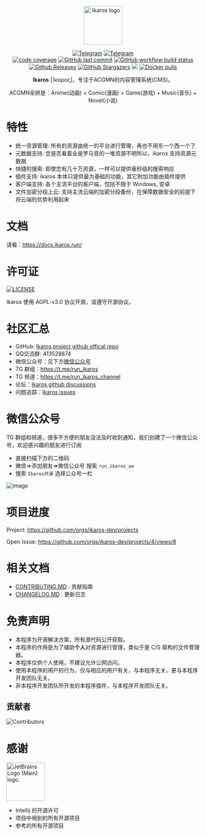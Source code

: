 <p align="center">
    <a href="https://github.com/ikaros-dev/ikaros" target="_blank">
        <img width="100" src="https://ikaros.run/logo.png" alt="Ikaros logo" />
    </a>
</p>


<p align="center">
<a href="https://t.me/run_ikaros"><img alt="Telegram" src="https://img.shields.io/badge/Telegram-2CA5E0?style=flat-squeare&logo=telegram&logoColor=white" /></a>
<a href="http://qm.qq.com/cgi-bin/qm/qr?_wv=1027&k=78drHnTdkaGQHwAkt1eEU3JpxBfUeuPx&authKey=dvZ0CdZjiX36wKiDlDF0qKVcEDe7SNXfL%2BllKTIf%2FgiXNHwlWqTmlXTs%2BtLnB1un&noverify=0&group_code=413528874"><img alt="Telegram" src="https://img.shields.io/badge/413528874-EB1923?logo=tencent-qq&logoColor=white" /></a>
<br />
<a href="https://app.codecov.io/github/ikaros-dev/ikaros"><img alt="code coverage" src="https://img.shields.io/codecov/c/github/ikaros-dev/ikaros/master?style=flat-square" /></a>
<a href="https://github.com/ikaros-dev/ikaros/commits"><img alt="GitHub last commit" src="https://img.shields.io/github/last-commit/ikaros-dev/ikaros.svg?style=flat-square" /></a>
<a href="https://github.com/ikaros-dev/ikaros/actions"><img alt="GitHub workflow build status" src="https://img.shields.io/github/actions/workflow/status/ikaros-dev/ikaros/ikaros-server-ci.yml?branch=master&style=flat-square" /></a>
<br />
<a href="https://github.com/ikaros-dev/ikaros/releases"><img alt="Github Releases" src="https://img.shields.io/github/v/release/ikaros-dev/ikaros?include_prereleases&style=flat-square" /></a>
<a href="https://github.com/ikaros-dev/ikaros/stargazers"><img alt="GitHub Stargazers" src="https://img.shields.io/github/stars/ikaros-dev/ikaros.svg?style=flat-square&label=Stars&logo=github" /></a>
<a href="https://github.com/ikaros-dev/ikaros/issues"><img src="https://img.shields.io/github/issues/ikaros-dev/ikaros?color=blue&style=flat-square"/></a>
<a href="https://hub.docker.com/r/ikarosrun/ikaros"><img alt="Docker pulls" src="https://img.shields.io/docker/pulls/ikarosrun/ikaros?style=flat-square" /></a>
</p>

<p align="center"><b>Ikaros</b> [Ίκαρος]，专注于ACGMN的内容管理系统(CMS)。</p>

<p align="center">ACGMN全拼是：Anime(动画) + Comic(漫画) + Game(游戏) + Music(音乐) + Novel(小说)</p>


# 特性

- 统一资源管理: 所有的资源由统一的平台进行管理，再也不用东一个西一个了
- 元数据支持: 您是否看着全是罗马音的一堆资源不明所以，ikaros 支持资源元数据
- 快捷的搜索: 即使您有几十万资源，一样可以提供毫秒级的搜索响应
- 插件支持: ikaros 本体只提供最为基础的功能，其它附加功能由插件提供
- 客户端支持: 各个主流平台的客户端，包括不限于 Windows, 安卓
- 文件加密分段上云: 支持主流云端的加密分段备份，在保障数据安全的前提下将云端的优势利用起来

# 文档

请看：https://docs.ikaros.run/

# 许可证

<a href="https://github.com/ikaros-dev/ikaros/blob/master/LICENSE"><img alt="LICENSE" src="https://img.shields.io/github/license/ikaros-dev/ikaros?style=flat-square" /></a>

Ikaros 使用 AGPL-v3.0 协议开源，请遵守开源协议。


# 社区汇总

- GitHub: [Ikaros project github offical repo](https://github.com/ikaros-dev/ikaros)
- QQ交流群: 413528874
- 微信公众号：见下方[微信公众号](#微信公众号)
- TG 群组：https://t.me/run_ikaros
- TG 频道：https://t.me/run_ikaros_channel
- 论坛：[Ikaros github discussions](https://github.com/orgs/ikaros-dev/discussions)
- 问题追踪：[Ikaros issues](https://github.com/ikaros-dev/ikaros/issues)

# 微信公众号

TG 群组和频道，很多不方便的朋友没法及时收到通知，我们创建了一个微信公众号，欢迎感兴趣的朋友进行订阅

- 直接扫描下方的二维码
- 微信=>添加朋友=>微信公众号 搜索 `run_ikaros_wx`
- 搜索 `Ikaros开源` 选择公众号一栏

![image](https://user-images.githubusercontent.com/46225881/205643915-e41b46a3-b094-4e50-8458-9417139add7a.png)

# 项目进度

Project: https://github.com/orgs/ikaros-dev/projects

Open Issue: https://github.com/orgs/ikaros-dev/projects/4/views/8

# 相关文档

- [CONTRIBUTING.MD](CONTRIBUTING.MD) : 贡献指南
- [CHANGELOG.MD](CHANGELOG.MD) : 更新日志

# 免责声明

- 本程序为开源解决方案，所有源代码公开获取。
- 本程序的作用是为了辅助**个人**对资源进行管理，类似于是 C/S 架构的文件管理器。
- 本程序仅供个人使用，不建议允许公网访问。
- 使用本程序的用户的行为，仅与相应的用户有关，与本程序无关，更与本程序开发团队无关。
- 非本程序开发团队所开发的本程序插件，与本程序开发团队无关。

## 贡献者

![Contributors](https://contrib.nn.ci/api?repo=ikaros-dev/ikaros&repo=ikaros-dev/docs&repo=ikaros-dev/app)

# 感谢

<img width=100 src="https://resources.jetbrains.com/storage/products/company/brand/logos/jb_beam.png" alt="JetBrains Logo (Main) logo.">

- Intellij 的开源许可
- 项目中用到的所有开源项目
- 参考的所有开源项目


